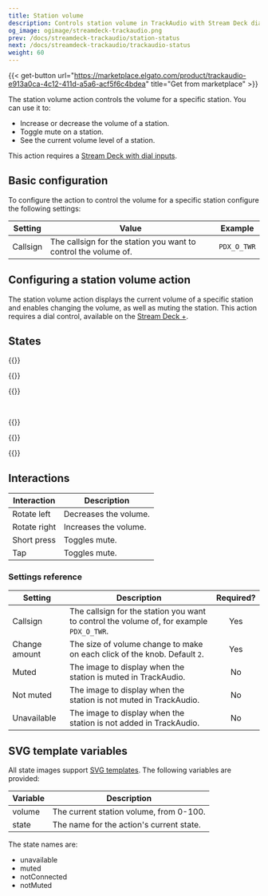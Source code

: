 ```yaml
---
title: Station volume
description: Controls station volume in TrackAudio with Stream Deck dials
og_image: ogimage/streamdeck-trackaudio.png
prev: /docs/streamdeck-trackaudio/station-status
next: /docs/streamdeck-trackaudio/trackaudio-status
weight: 60
---
```


{{< get-button url="https://marketplace.elgato.com/product/trackaudio-e913a0ca-4c12-411d-a5a6-acf5f6c4bdea" title="Get from marketplace" >}}

The station volume action controls the volume for a specific station. You can use it to:

- Increase or decrease the volume of a station.
- Toggle mute on a station.
- See the current volume level of a station.

This action requires a [Stream Deck with dial inputs](https://www.elgato.com/us/en/p/stream-deck-plus-black).

## Basic configuration

To configure the action to control the volume for a specific station configure the following settings:

| Setting  | Value                                                           | Example     |
| -------- | --------------------------------------------------------------- | ----------- |
| Callsign | The callsign for the station you want to control the volume of. | `PDX_O_TWR` |

## Configuring a station volume action

The station volume action displays the current volume of a specific station and enables changing the volume, as well as muting
the station. This action requires a dial control, available on the [Stream Deck +](https://www.elgato.com/us/en/p/stream-deck-plus-black).

## States

{{<action-figures>}}

{{<action-figure src="trackaudio/station-volume/template.svg.html" state="muted" title="GND" volume=30 caption="Muted">}}

{{<action-figure src="trackaudio/station-volume/template.svg.html" state="notConnected" title="GND" volume=30 caption="Not connected">}}

</br>

{{<action-figure src="trackaudio/station-volume/template.svg.html" state="notMuted" title="GND" volume=30 caption="Not muted">}}

{{<action-figure src="trackaudio/station-volume/template.svg.html" state="unavailable" title="GND" volume=30 caption="Unavailable">}}

{{</action-figures>}}

## Interactions

| Interaction  | Description           |
| ------------ | --------------------- |
| Rotate left  | Decreases the volume. |
| Rotate right | Increases the volume. |
| Short press  | Toggles mute.         |
| Tap          | Toggles mute.         |

### Settings reference

| Setting       | Description                                                                              | Required? |
| ------------- | ---------------------------------------------------------------------------------------- | :-------: |
| Callsign      | The callsign for the station you want to control the volume of, for example `PDX_O_TWR`. |    Yes    |
| Change amount | The size of volume change to make on each click of the knob. Default `2`.                |    Yes    |
| Muted         | The image to display when the station is muted in TrackAudio.                            |    No     |
| Not muted     | The image to display when the station is not muted in TrackAudio.                        |    No     |
| Unavailable   | The image to display when the station is not added in TrackAudio.                        |    No     |

## SVG template variables

All state images support [SVG templates](../svg-templates/). The following variables are provided:

| Variable | Description                              |
| -------- | ---------------------------------------- |
| volume   | The current station volume, from 0-100.  |
| state    | The name for the action's current state. |

The state names are:

- unavailable
- muted
- notConnected
- notMuted
